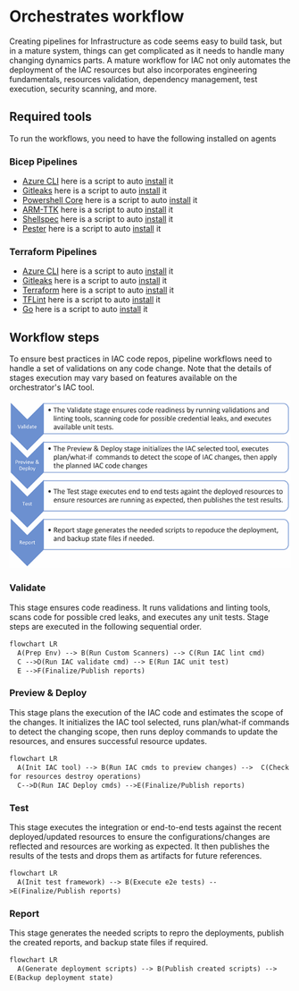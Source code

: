 # Orchestrates workflow

Creating pipelines for Infrastructure as code seems easy to build task, but in a mature system, things can get complicated as it needs to handle many changing dynamics parts. A mature workflow for IAC not only automates the deployment of the IAC resources but also incorporates engineering fundamentals, resources validation, dependency management, test execution, security scanning, and more.

## Required tools

To run the workflows, you need to have the following installed on agents

### Bicep Pipelines

- [Azure CLI](https://learn.microsoft.com/en-us/cli/azure/install-azure-cli) here is a script to auto [install](../scripts/orchestrators/setup-azcli.sh) it
- [Gitleaks](https://github.com/zricethezav/gitleaks) here is a script to auto [install](../scripts/orchestrators/setup-gitleaks.sh) it
- [Powershell Core](https://learn.microsoft.com/en-us/powershell/scripting/install/installing-powershell?view=powershell-7.2) here is a script to auto [install](../scripts/orchestrators/setup-powershell.sh) it
- [ARM-TTK](https://github.com/Azure/arm-ttk) here is a script to auto [install](../scripts/orchestrators/setup-armttk.sh) it
- [Shellspec](https://shellspec.info/) here is a script to auto [install](../scripts/orchestrators/setup-shellspec.sh) it
- [Pester](https://pester.dev/) here is a script to auto [install](../scripts/orchestrators/setup-pester.sh) it

### Terraform Pipelines

- [Azure CLI](https://learn.microsoft.com/en-us/cli/azure/install-azure-cli) here is a script to auto [install](../scripts/orchestrators/setup-azcli.sh) it
- [Gitleaks](https://github.com/zricethezav/gitleaks) here is a script to auto [install](../scripts/orchestrators/setup-gitleaks.sh) it
- [Terraform](https://www.terraform.io/downloads) here is a script to auto [install](../scripts/orchestrators/setup-terraform.sh) it
- [TFLint](https://github.com/terraform-linters/tflint) here is a script to auto [install](../scripts/orchestrators/setup-tflint.sh) it
- [Go](https://go.dev/learn/) here is a script to auto [install](../scripts/orchestrators/setup-go.sh) it

## Workflow steps

To ensure best practices in IAC code repos, pipeline workflows need to handle a set of validations on any code change. Note that the details of stages execution may vary based on features available on the orchestrator's IAC tool.

![Workflow steps](images/workflow.png)

### Validate

This stage ensures code readiness. It runs validations and linting tools, scans code for possible cred leaks, and executes any unit tests. Stage steps are executed in the following sequential order.

```mermaid
flowchart LR
  A(Prep Env) --> B(Run Custom Scanners) --> C(Run IAC lint cmd)
  C -->D(Run IAC validate cmd) --> E(Run IAC unit test)
  E -->F(Finalize/Publish reports)
```

### Preview & Deploy

This stage plans the execution of the IAC code and estimates the scope of the changes. It initializes the IAC tool selected, runs plan/what-if commands to detect the changing scope, then runs deploy commands to update the resources, and ensures successful resource updates.

```mermaid
flowchart LR
  A(Init IAC tool) --> B(Run IAC cmds to preview changes) -->  C(Check for resources destroy operations) 
  C-->D(Run IAC Deploy cmds) -->E(Finalize/Publish reports)
```

### Test

This stage executes the integration or end-to-end tests against the recent deployed/updated resources to ensure the configurations/changes are reflected and resources are working as expected. It then publishes the results of the tests and drops them as artifacts for future references.

```mermaid
flowchart LR
  A(Init test framework) --> B(Execute e2e tests) -->E(Finalize/Publish reports)
```

### Report

This stage generates the needed scripts to repro the deployments, publish the created reports, and backup state files if required.

```mermaid
flowchart LR
  A(Generate deployment scripts) --> B(Publish created scripts) --> E(Backup deployment state)
```
